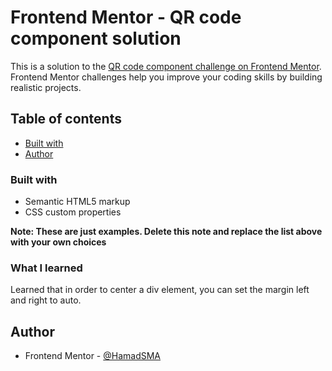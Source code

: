 # Frontend Mentor - QR code component solution

This is a solution to the [QR code component challenge on Frontend Mentor](https://www.frontendmentor.io/challenges/qr-code-component-iux_sIO_H). Frontend Mentor challenges help you improve your coding skills by building realistic projects.

## Table of contents

- [Built with](#built-with)
- [Author](#author)

### Built with

- Semantic HTML5 markup
- CSS custom properties

**Note: These are just examples. Delete this note and replace the list above with your own choices**

### What I learned

Learned that in order to center a div element, you can set the margin left and right to auto.

## Author

- Frontend Mentor - [@HamadSMA](https://www.frontendmentor.io/profile/HamadSMA)
